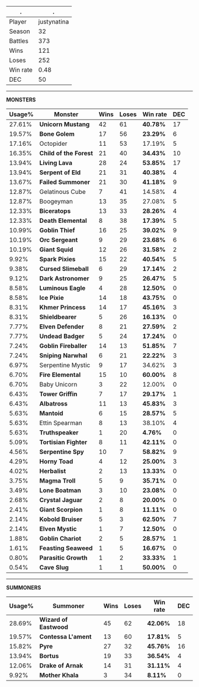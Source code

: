 .|.
|-|-
Player|justynatina
Season|32
Battles|373
Wins|121
Loses|252
Win rate|0.48
DEC|50

---
**MONSTERS**

Usage%|Monster|Wins|Loses|Win rate|DEC|
-|-|-|-|-|-|
27.61%|**Unicorn Mustang**|42|61|**40.78%**|17|
19.57%|**Bone Golem**|17|56|**23.29%**|6|
17.16%|Octopider|11|53|17.19%|5|
16.35%|**Child of the Forest**|21|40|**34.43%**|10|
13.94%|**Living Lava**|28|24|**53.85%**|17|
13.94%|**Serpent of Eld**|21|31|**40.38%**|4|
13.67%|**Failed Summoner**|21|30|**41.18%**|9|
12.87%|Gelatinous Cube|7|41|14.58%|4|
12.87%|Boogeyman|13|35|27.08%|5|
12.33%|**Biceratops**|13|33|**28.26%**|4|
12.33%|**Death Elemental**|8|38|**17.39%**|5|
10.99%|**Goblin Thief**|16|25|**39.02%**|9|
10.19%|**Orc Sergeant**|9|29|**23.68%**|6|
10.19%|**Giant Squid**|12|26|**31.58%**|2|
9.92%|**Spark Pixies**|15|22|**40.54%**|5|
9.38%|**Cursed Slimeball**|6|29|**17.14%**|2|
9.12%|**Dark Astronomer**|9|25|**26.47%**|5|
8.58%|**Luminous Eagle**|4|28|**12.50%**|0|
8.58%|**Ice Pixie**|14|18|**43.75%**|0|
8.31%|**Khmer Princess**|14|17|**45.16%**|3|
8.31%|**Shieldbearer**|5|26|**16.13%**|0|
7.77%|**Elven Defender**|8|21|**27.59%**|2|
7.77%|**Undead Badger**|5|24|**17.24%**|0|
7.24%|**Goblin Fireballer**|14|13|**51.85%**|7|
7.24%|**Sniping Narwhal**|6|21|**22.22%**|3|
6.97%|Serpentine Mystic|9|17|34.62%|3|
6.70%|**Fire Elemental**|15|10|**60.00%**|8|
6.70%|Baby Unicorn|3|22|12.00%|0|
6.43%|**Tower Griffin**|7|17|**29.17%**|1|
6.43%|**Albatross**|11|13|**45.83%**|3|
5.63%|**Mantoid**|6|15|**28.57%**|5|
5.63%|Ettin Spearman|8|13|38.10%|4|
5.63%|**Truthspeaker**|1|20|**4.76%**|0|
5.09%|**Tortisian Fighter**|8|11|**42.11%**|0|
4.56%|**Serpentine Spy**|10|7|**58.82%**|9|
4.29%|**Horny Toad**|4|12|**25.00%**|3|
4.02%|**Herbalist**|2|13|**13.33%**|0|
3.75%|**Magma Troll**|5|9|**35.71%**|0|
3.49%|**Lone Boatman**|3|10|**23.08%**|0|
2.68%|**Crystal Jaguar**|2|8|**20.00%**|0|
2.41%|**Giant Scorpion**|1|8|**11.11%**|0|
2.14%|**Kobold Bruiser**|5|3|**62.50%**|7|
2.14%|**Elven Mystic**|1|7|**12.50%**|0|
1.88%|**Goblin Chariot**|2|5|**28.57%**|1|
1.61%|**Feasting Seaweed**|1|5|**16.67%**|0|
0.80%|**Parasitic Growth**|1|2|**33.33%**|1|
0.54%|**Cave Slug**|1|1|**50.00%**|0|

---
**SUMMONERS**

Usage%|Summoner|Wins|Loses|Win rate|DEC|
-|-|-|-|-|-|
28.69%|**Wizard of Eastwood**|45|62|**42.06%**|18|
19.57%|**Contessa L'ament**|13|60|**17.81%**|5|
15.82%|**Pyre**|27|32|**45.76%**|16|
13.94%|**Bortus**|19|33|**36.54%**|4|
12.06%|**Drake of Arnak**|14|31|**31.11%**|4|
9.92%|**Mother Khala**|3|34|**8.11%**|0|
